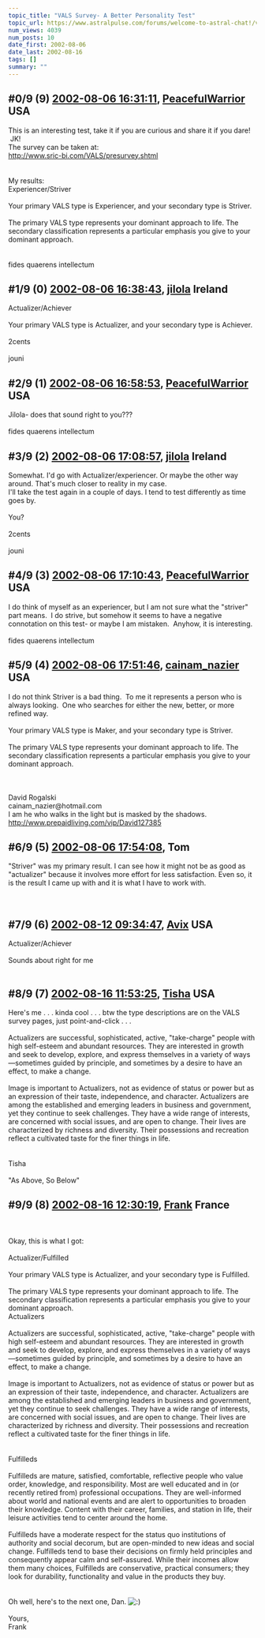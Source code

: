 ```yaml
---
topic_title: "VALS Survey- A Better Personality Test"
topic_url: https://www.astralpulse.com/forums/welcome-to-astral-chat!/vals-survey-a-better-personality-test
num_views: 4039
num_posts: 10
date_first: 2002-08-06
date_last: 2002-08-16
tags: []
summary: ""
---
```


## \#0/9 (9) [2002-08-06 16:31:11](https://www.astralpulse.com/forums/index.php?msg=117353), [PeacefulWarrior](https://www.astralpulse.com/forums/profile/?u=230) USA ##
<section>
This is an interesting test, take it if you are curious and share it if you dare!  JK!
<br>
The survey can be taken at:
<br>
<a class="bbc_link" href="http://www.sric-bi.com/VALS/presurvey.shtml" rel="noopener" target="_blank">
 http://www.sric-bi.com/VALS/presurvey.shtml
</a>
<br>
<br>
<br>
My results:
<br>
Experiencer/Striver
<br>
<br>
Your primary VALS type is Experiencer, and your secondary type is Striver.
<br>
<br>
The primary VALS type represents your dominant approach to life. The secondary classification represents a particular emphasis you give to your dominant approach.
<br>
<br>
<br>
fides quaerens intellectum
</section>

## \#1/9 (0) [2002-08-06 16:38:43](https://www.astralpulse.com/forums/index.php?msg=10154), [jilola](https://www.astralpulse.com/forums/profile/?u=755) Ireland ##
<section>
Actualizer/Achiever
<br>
<br>
Your primary VALS type is Actualizer, and your secondary type is Achiever.
<br>
<br>
2cents
<br>
<br>
jouni
</section>

## \#2/9 (1) [2002-08-06 16:58:53](https://www.astralpulse.com/forums/index.php?msg=10159), [PeacefulWarrior](https://www.astralpulse.com/forums/profile/?u=230) USA ##
<section>
Jilola- does that sound right to you???
<br>
<br>
fides quaerens intellectum
</section>

## \#3/9 (2) [2002-08-06 17:08:57](https://www.astralpulse.com/forums/index.php?msg=10162), [jilola](https://www.astralpulse.com/forums/profile/?u=755) Ireland ##
<section>
Somewhat. I'd go with Actualizer/experiencer. Or maybe the other way around. That's much closer to reality in my case.
<br>
I'll take the test again in a couple of days. I tend to test differently as time goes by.
<br>
<br>
You?
<br>
<br>
2cents
<br>
<br>
jouni
</section>

## \#4/9 (3) [2002-08-06 17:10:43](https://www.astralpulse.com/forums/index.php?msg=10163), [PeacefulWarrior](https://www.astralpulse.com/forums/profile/?u=230) USA ##
<section>
I do think of myself as an experiencer, but I am not sure what the "striver" part means.  I do strive, but somehow it seems to have a negative connotation on this test- or maybe I am mistaken.  Anyhow, it is interesting.
<br>
<br>
fides quaerens intellectum
</section>

## \#5/9 (4) [2002-08-06 17:51:46](https://www.astralpulse.com/forums/index.php?msg=10168), [cainam_nazier](https://www.astralpulse.com/forums/profile/?u=166) USA ##
<section>
I do not think Striver is a bad thing.  To me it represents a person who is always looking.  One who searches for either the new, better, or more refined way.
<br>
<br>
Your primary VALS type is Maker, and your secondary type is Striver.
<br>
<br>
The primary VALS type represents your dominant approach to life. The secondary classification represents a particular emphasis you give to your dominant approach.
<br>
<br>
<br>
<br>
David Rogalski
<br>
cainam_nazier@hotmail.com
<br>
I am he who walks in the light but is masked by the shadows.
<br>
<a class="bbc_link" href="http://www.prepaidliving.com/vip/David127385" rel="noopener" target="_blank">
 http://www.prepaidliving.com/vip/David127385
</a>
<br>
</section>

## \#6/9 (5) [2002-08-06 17:54:08](https://www.astralpulse.com/forums/index.php?msg=10169), Tom  ##
<section>
"Striver" was my primary result. I can see how it might not be as good as "actualizer" because it involves more effort for less satisfaction. Even so, it is the result I came up with and it is what I have to work with.
<br>
<br>
<br>
</section>

## \#7/9 (6) [2002-08-12 09:34:47](https://www.astralpulse.com/forums/index.php?msg=10397), [Avix](https://www.astralpulse.com/forums/profile/?u=995) USA ##
<section>
Actualizer/Achiever
<br>
<br>
Sounds about right for me
<br>
<br>
</section>

## \#8/9 (7) [2002-08-16 11:53:25](https://www.astralpulse.com/forums/index.php?msg=10688), [Tisha](https://www.astralpulse.com/forums/profile/?u=594) USA ##
<section>
Here's me . . . kinda cool . . . btw the type descriptions are on the VALS survey pages, just point-and-click . . .
<br>
<br>
Actualizers are successful, sophisticated, active, "take-charge" people with high self-esteem and abundant resources. They are interested in growth and seek to develop, explore, and express themselves in a variety of ways—sometimes guided by principle, and sometimes by a desire to have an effect, to make a change.
<br>
<br>
Image is important to Actualizers, not as evidence of status or power but as an expression of their taste, independence, and character. Actualizers are among the established and emerging leaders in business and government, yet they continue to seek challenges. They have a wide range of interests, are concerned with social issues, and are open to change. Their lives are characterized by richness and diversity. Their possessions and recreation reflect a cultivated taste for the finer things in life.
<br>
<br>
<br>
Tisha
<br>
<br>
"As Above, So Below"
</section>

## \#9/9 (8) [2002-08-16 12:30:19](https://www.astralpulse.com/forums/index.php?msg=10689), [Frank](https://www.astralpulse.com/forums/profile/?u=359) France ##
<section>
<br>
<br>
Okay, this is what I got:
<br>
<br>
Actualizer/Fulfilled
<br>
<br>
Your primary VALS type is Actualizer, and your secondary type is Fulfilled.
<br>
<br>
The primary VALS type represents your dominant approach to life. The secondary classification represents a particular emphasis you give to your dominant approach.
<br>
Actualizers
<br>
<br>
Actualizers are successful, sophisticated, active, "take-charge" people with high self-esteem and abundant resources. They are interested in growth and seek to develop, explore, and express themselves in a variety of ways—sometimes guided by principle, and sometimes by a desire to have an effect, to make a change.
<br>
<br>
Image is important to Actualizers, not as evidence of status or power but as an expression of their taste, independence, and character. Actualizers are among the established and emerging leaders in business and government, yet they continue to seek challenges. They have a wide range of interests, are concerned with social issues, and are open to change. Their lives are characterized by richness and diversity. Their possessions and recreation reflect a cultivated taste for the finer things in life.
<br>
<br>
<br>
Fulfilleds
<br>
<br>
Fulfilleds are mature, satisfied, comfortable, reflective people who value order, knowledge, and responsibility. Most are well educated and in (or recently retired from) professional occupations. They are well-informed about world and national events and are alert to opportunities to broaden their knowledge. Content with their career, families, and station in life, their leisure activities tend to center around the home.
<br>
<br>
Fulfilleds have a moderate respect for the status quo institutions of authority and social decorum, but are open-minded to new ideas and social change. Fulfilleds tend to base their decisions on firmly held principles and consequently appear calm and self-assured. While their incomes allow them many choices, Fulfilleds are conservative, practical consumers; they look for durability, functionality and value in the products they buy.
<br>
<br>
<br>
Oh well, here's to the next one, Dan.
<img alt=":)" class="smiley" src="https://www.astralpulse.com/forums/Smileys/fugue/smiley.png" title="Smiley"/>
<br>
<br>
Yours,
<br>
Frank
<br>
<br>
<br>
<br>
</section>